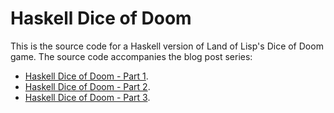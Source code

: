# Haskell Dice of Doom

This is the source code for a Haskell version of Land of Lisp's Dice 
of Doom game. The source code accompanies the blog post series: 

* [Haskell Dice of Doom - Part 1](http://derekmcloughlin.github.io/2014/09/13/Haskell-Dice-Of-Doom-Part-1/).
* [Haskell Dice of Doom - Part 2](http://derekmcloughlin.github.io/2014/10/04/Haskell-Dice-Of-Doom-Part-2/).
* [Haskell Dice of Doom - Part 3](http://derekmcloughlin.github.io/2014/11/02/Haskell-Dice-Of-Doom-Part-3/).




